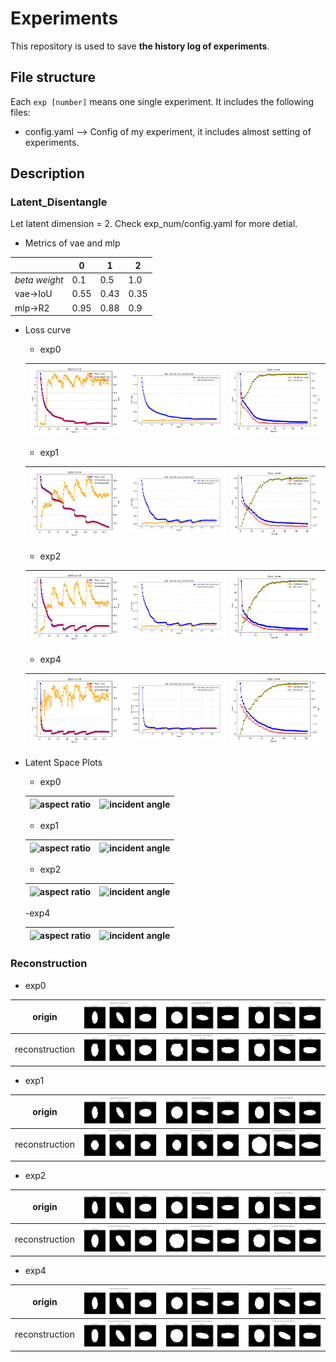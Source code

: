 # Experiments
This repository is used to save **the history log of experiments**.
## File structure 
Each `exp [number]` means one single experiment. It includes the following files:
- config.yaml --> Config of my experiment, it includes almost setting of experiments.

## Description
### Latent_Disentangle
Let latent dimension = 2. Check exp_num/config.yaml for more detial.
- Metrics of vae and mlp

|      | 0   | 1   | 2   |
| ---- | --- | --- | --- |
| *beta weight* | 0.1 | 0.5 | 1.0 |
| vae->IoU  |0.55 |  0.43   |  0.35   |
| mlp->R2  | 0.95 |  0.88   |  0.9  |

- Loss curve
    - exp0

    |![vae](./exp0/vae.png)| ![vae_bce_kld](./exp0/vae_bce_kld.png)| ![mlp](./exp0/mlp.png)|
    |--- | ---| --- |
    - exp1

    |![vae](./exp1/vae.png)| ![vae_bce_kld](./exp2/vae_bce_kld.png)| ![mlp](./exp1/mlp.png)|
    |--- | ---| --- |
    - exp2

    |![vae](./exp2/vae.png)| ![vae_bce_kld](./exp2/vae_bce_kld.png)| ![mlp](./exp2/mlp.png)|
    |--- | ---| --- |
    <!-- - exp3 -->
    <!---->
    <!-- |![vae](./exp3/vae.png)| ![vae_bce_kld](./exp3/vae_bce_kld.png)| ![mlp](./exp3/mlp.png)| -->
    <!-- |--- | ---| --- | -->
    - exp4

    |![vae](./exp4/vae.png)| ![vae_bce_kld](./exp4/vae_bce_kld.png)| ![mlp](./exp4/mlp.png)|
    |--- | ---| --- |
    <!-- - exp5 -->
    <!---->
    <!-- |![vae](./exp0/vae.png)| ![vae_bce_kld](./exp0/vae_bce_kld.png)| ![mlp](./exp0/mlp.png)| -->
    <!-- |--- | ---| --- | -->




- Latent Space Plots
    - exp0

    |![aspect ratio](./exp0/ar_LS_evolution.gif)| ![incident angle](./exp0/angle_LS_evolution.gif)|
    |--- | ---|
    - exp1

    | ![aspect ratio](./exp1/ar_LS_evolution.gif)|![incident angle](./exp1/angle_LS_evolution.gif) |
    |--- |--- |
    - exp2

    | ![aspect ratio](./exp2/ar_LS_evolution.gif) |   ![incident angle](./exp2/angle_LS_evolution.gif)|
    |--- | ---|
    
    <!-- -exp3 -->

    -exp4

    | ![aspect ratio](./exp4/ar_LS_evolution.gif) |   ![incident angle](./exp4/angle_LS_evolution.gif)|
    |--- | ---|

### Reconstruction 
- exp0

| origin |![particle01](./exp0/inspect/original_pparticle_0000_00_idx0.png)|![particle02](./exp0/inspect/original_pparticle_0000_01_idx1.png) | ![particle03](./exp0/inspect/original_pparticle_0000_02_idx2.png) |
|--- |--- |--- |--- |
| reconstruction |![particle01](./exp0/inspect/reconstructed_pparticle_0000_00_idx0.png)|![particle02](./exp0/inspect/reconstructed_pparticle_0000_01_idx1.png)  |![particle03](./exp0/inspect/reconstructed_pparticle_0000_02_idx2.png) |
- exp1

| origin |![particle01](./exp1/inspect/original_pparticle_0000_00_idx0.png)|![particle02](./exp1/inspect/original_pparticle_0000_01_idx1.png) | ![particle03](./exp1/inspect/original_pparticle_0000_02_idx2.png) |
|--- |--- |--- |--- |
| reconstruction |![particle01](./exp1/inspect/reconstructed_pparticle_0000_00_idx0.png)|![particle02](./exp1/inspect/reconstructed_pparticle_0000_01_idx1.png)  |![particle03](./exp1/inspect/reconstructed_pparticle_0000_02_idx2.png) |

- exp2

| origin |![particle01](./exp2/inspect/original_pparticle_0000_00_idx0.png)|![particle02](./exp2/inspect/original_pparticle_0000_01_idx1.png) | ![particle03](./exp2/inspect/original_pparticle_0000_02_idx2.png) |
|--- |--- |--- |--- |
| reconstruction |![particle01](./exp2/inspect/reconstructed_pparticle_0000_00_idx0.png)|![particle02](./exp2/inspect/reconstructed_pparticle_0000_01_idx1.png)  |![particle03](./exp2/inspect/reconstructed_pparticle_0000_02_idx2.png) |
- exp4

| origin |![particle01](./exp4/inspect/original_pparticle_0000_00_idx0.png)|![particle02](./exp4/inspect/original_pparticle_0000_01_idx1.png) | ![particle03](./exp4/inspect/original_pparticle_0000_02_idx2.png) |
|--- |--- |--- |--- |
| reconstruction |![particle01](./exp4/inspect/reconstructed_pparticle_0000_00_idx0.png)|![particle02](./exp4/inspect/reconstructed_pparticle_0000_01_idx1.png)  |![particle03](./exp4/inspect/reconstructed_pparticle_0000_02_idx2.png) |
